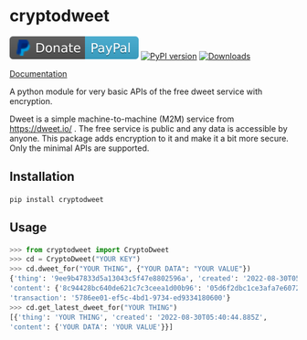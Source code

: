 # cryptodweet

[![PayPal Donate][paypal_img]][paypal_link]
[![PyPI version][pypi_img]][pypi_link]
[![Downloads][downloads_img]][downloads_link]

  [paypal_img]: https://github.com/jacklinquan/images/blob/master/paypal_donate_badge.svg
  [paypal_link]: https://www.paypal.me/jacklinquan
  [pypi_img]: https://badge.fury.io/py/cryptodweet.svg
  [pypi_link]: https://badge.fury.io/py/cryptodweet
  [downloads_img]: https://pepy.tech/badge/cryptodweet
  [downloads_link]: https://pepy.tech/project/cryptodweet

[Documentation](https://jacklinquan.github.io/cryptodweet)

A python module for very basic APIs of the free dweet service with encryption.

Dweet is a simple machine-to-machine (M2M) service from https://dweet.io/ .
The free service is public and any data is accessible by anyone.
This package adds encryption to it and make it a bit more secure.
Only the minimal APIs are supported.

## Installation

`pip install cryptodweet`

## Usage

```python
>>> from cryptodweet import CryptoDweet
>>> cd = CryptoDweet("YOUR KEY")
>>> cd.dweet_for("YOUR THING", {"YOUR DATA": "YOUR VALUE"})
{'thing': '9ee9b47833d5a13043c5f47e8802596a', 'created': '2022-08-30T05:40:44.885Z',
'content': {'8c94428bc640de621c7c3ceea1d00b96': '05d6f2dbc1ce3afa7e6072c0c4c6f6a7'},
'transaction': '5786ee01-ef5c-4bd1-9734-ed9334180600'}
>>> cd.get_latest_dweet_for("YOUR THING")
[{'thing': 'YOUR THING', 'created': '2022-08-30T05:40:44.885Z',
'content': {'YOUR DATA': 'YOUR VALUE'}}]
```
